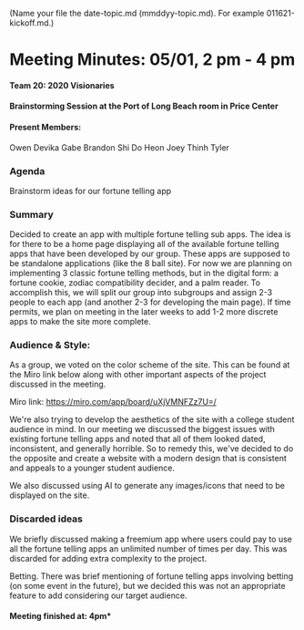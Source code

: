(Name your file the date-topic.md (mmddyy-topic.md). For example 011621-kickoff.md.)

# Meeting Minutes: 05/01, 2 pm - 4 pm

#### Team 20: 2020 Visionaries

#### Brainstorming Session at the Port of Long Beach room in Price Center

#### Present Members:
Owen
Devika
Gabe
Brandon
Shi
Do Heon
Joey
Thinh
Tyler

### Agenda

Brainstorm ideas for our fortune telling app

### Summary

Decided to create an app with multiple fortune telling sub apps. The idea is for there to be a home page displaying all of the available fortune telling apps that have been developed by our group. These apps are supposed to be standalone applications (like the 8 ball site). For now we are planning on implementing 3 classic fortune telling methods, but in the digital form: a fortune cookie, zodiac compatibility decider, and a palm reader. To accomplish this, we will split our group into subgroups and assign 2-3 people to each app (and another 2-3 for developing the main page). If time permits, we plan on meeting in the later weeks to add 1-2 more discrete apps to make the site more complete.

### Audience & Style:

As a group, we voted on the color scheme of the site. This can be found at the Miro link below along with other important aspects of the project discussed in the meeting.

Miro link: https://miro.com/app/board/uXjVMNFZz7U=/

We're also trying to develop the aesthetics of the site with a college student audience in mind. In our meeting we discussed the biggest issues with existing fortune telling apps and noted that all of them looked dated, inconsistent, and generally horrible. So to remedy this, we've decided to do the opposite and create a website with a modern design that is consistent and appeals to a younger student audience.

We also discussed using AI to generate any images/icons that need to be displayed on the site.

### Discarded ideas
We briefly discussed making a freemium app where users could pay to use all the fortune telling apps an unlimited number of times per day. This was discarded for adding extra complexity to the project.

Betting. There was brief mentioning of fortune telling apps involving betting (on some event in the future), but we decided this was not an appropriate feature to add considering our target audience.

#### Meeting finished at: 4pm*
